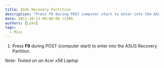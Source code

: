 ```yaml
---
title: ASUS Recovery Partition
description: "Press F9 during POST computer start to enter into the ASUS Recovery Partition."
date: 2012-10-23 00:00:00 +1300
authors: [Luke]
tags:
  - Misc
---
```

  1. Press **F9** during POST (computer start) to enter into the ASUS Recovery Partition.

_Note: Tested on an Acer x58 Laptop_

